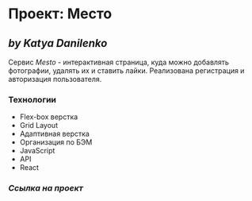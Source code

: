 # Проект: Место

## ***by Katya Danilenko***

Сервис *Mesto* - интерактивная страница, куда можно добавлять фотографии, удалять их и ставить лайки.
Реализована регистрация и авторизация пользователя.

### **Технологии**
* Flex-box верстка
* Grid Layout
* Адаптивная верстка
* Организация по БЭМ
* JavaScript
* API
* React

### ***Ссылка на проект***